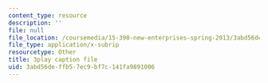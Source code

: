 ```yaml
---
content_type: resource
description: ''
file: null
file_location: /coursemedia/15-390-new-enterprises-spring-2013/3abd56deffb57ec9bf7c141fa9891006_cKJ0Bx3N2tQ.srt
file_type: application/x-subrip
resourcetype: Other
title: 3play caption file
uid: 3abd56de-ffb5-7ec9-bf7c-141fa9891006
---
```

